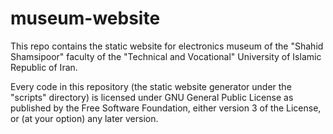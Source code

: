# museum-website

This repo contains the static website for electronics museum of the "Shahid
Shamsipoor" faculty of the "Technical and Vocational" University of Islamic
Republic of Iran.

Every code in this repository (the static website generator under the
"scripts" directory) is licensed under GNU General Public License as published
by the Free Software Foundation, either version 3 of the License, or (at your
option) any later version.

